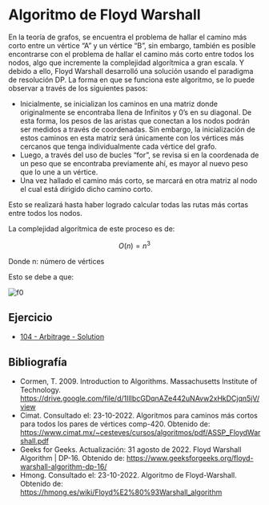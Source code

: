 # Algoritmo de Floyd Warshall
En la teoría de grafos, se encuentra el problema de hallar el camino más corto entre un vértice “A” y un vértice “B”, sin embargo, también es posible encontrarse con el problema de hallar el camino más corto entre todos los nodos, algo que incremente la complejidad algorítmica a gran escala. Y debido a ello, Floyd Warshall desarrolló una solución usando el paradigma de resolución DP.
La forma en que se funciona este algoritmo, se lo puede observar a través de los siguientes pasos:

*	Inicialmente, se inicializan los caminos en una matriz donde originalmente se encontraba llena de Infinitos y 0’s en su diagonal. De esta forma, los pesos de las aristas que conectan a los nodos podrán ser medidos a través de coordenadas. Sin embargo, la inicialización de estos caminos en esta matriz será únicamente con los vértices más cercanos que tenga individualmente cada vértice del grafo.
*	Luego, a través del uso de bucles “for”, se revisa si en la coordenada de un peso que se encontraba previamente ahí, es mayor al nuevo peso que lo une a un vértice.
*	Una vez hallado el camino más corto, se marcará en otra matriz al nodo el cual está dirigido dicho camino corto.

Esto se realizará hasta haber logrado calcular todas las rutas más cortas entre todos los nodos.

La complejidad algorítmica de este proceso es de:

$$ O(n) = n^3 $$

Donde n: número de vértices

Esto se debe a que:

![f0](https://user-images.githubusercontent.com/82000556/197447636-93c76a1d-7191-4325-9ddb-49b511328782.jpg)

## Ejercicio

* [104 - Arbitrage - Solution](https://github.com/jordifierro/uva/blob/master/solutions/104.cc)

## Bibliografía
*	Cormen, T. 2009. Introduction to Algorithms. Massachusetts Institute of Technology. https://drive.google.com/file/d/1IlIbcGDqnAZe442uNAvw2xHkDCjqn5jV/view
*	Cimat. Consultado el: 23-10-2022. Algoritmos para caminos más cortos para todos los pares de vértices comp-420. Obtenido de: https://www.cimat.mx/~cesteves/cursos/algoritmos/pdf/ASSP_FloydWarshall.pdf
*	Geeks for Geeks. Actualización: 31 agosto de 2022. Floyd Warshall Algorithm | DP-16. Obtenido de: https://www.geeksforgeeks.org/floyd-warshall-algorithm-dp-16/
*	Hmong. Consultado el: 23-10-2022. Algoritmo de Floyd-Warshall. Obtenido de: https://hmong.es/wiki/Floyd%E2%80%93Warshall_algorithm
